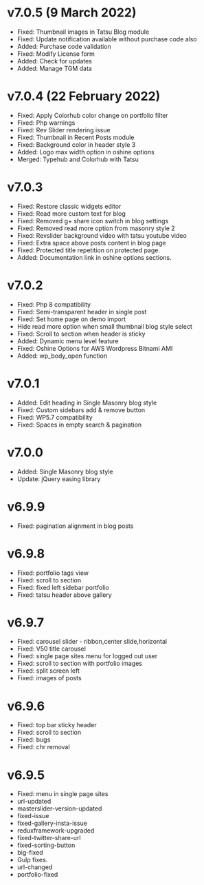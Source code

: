 v7.0.5 (9 March 2022)
======
* Fixed: Thumbnail images in Tatsu Blog module
* Fixed: Update notification available without purchase code also
* Added: Purchase code validation
* Fixed: Modify License form
* Added: Check for updates
* Added: Manage TGM data

v7.0.4 (22 February 2022)
======
* Fixed: Apply Colorhub color change on portfolio filter
* Fixed: Php warnings 
* Fixed: Rev Slider rendering issue
* Fixed: Thumbnail in Recent Posts module
* Fixed: Background color in header style 3
* Added: Logo max width option in oshine options
* Merged: Typehub and Colorhub with Tatsu

v7.0.3
======
* Fixed: Restore classic widgets editor
* Fixed: Read more custom text for blog
* Fixed: Removed g+ share icon switch in blog settings
* Fixed: Removed read more option from masonry style 2
* Fixed: Revslider background video with tatsu youtube video
* Fixed: Extra space above posts content in blog page
* Fixed: Protected title repetition on protected page.
* Added: Documentation link in oshine options sections.

v7.0.2
======
* Fixed: Php 8 compatibility
* Fixed: Semi-transparent header in single post
* Fixed: Set home page on demo import
* Hide read more option when small thumbnail blog style select
* Fixed: Scroll to section when header is sticky
* Added: Dynamic menu level feature
* Fixed: Oshine Options for AWS Wordpress Bitnami AMI
* Added: wp_body_open function

v7.0.1
======
* Added: Edit heading in Single Masonry blog style
* Fixed: Custom sidebars add & remove button
* Fixed: WP5.7 compatibility 
* Fixed: Spaces in empty search & pagination

v7.0.0
======
* Added: Single Masonry blog style
* Update: jQuery easing library

v6.9.9
======
* Fixed: pagination alignment in blog posts

v6.9.8
======
* Fixed: portfolio tags view
* Fixed: scroll to section
* Fixed: fixed left sidebar portfolio
* Fixed: tatsu header above gallery 

v6.9.7
======
* Fixed: carousel slider - ribbon,center slide,horizontal
* Fixed: V50 title carousel
* Fixed: single page sites menu for logged out user
* Fixed: scroll to section with portfolio images
* Fixed: split screen left
* Fixed: images of posts 

v6.9.6
======
* Fixed: top bar sticky header
* Fixed: scroll to section
* Fixed: bugs
* Fixed: chr removal

v6.9.5
======
* Fixed: menu in single page sites
* url-updated
* masterslider-version-updated
* fixed-issue
* fixed-gallery-insta-issue
* reduxframework-upgraded
* fixed-twitter-share-url
* fixed-sorting-button
* big-fixed
* Gulp fixes.
* url-changed
* portfolio-fixed